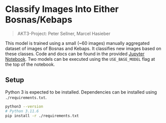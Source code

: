 # Classify Images Into Either Bosnas/Kebaps

> AKT3-Project: Peter Sellner, Marcel Hasieber

This model is trained using a small (~60 images) manually aggregated dataset of images of Bosnas and Kebaps.
It classifies new images based on these classes.
Code and docs can be found in the provided [Jupyter Notebook](./bosna_or_kebap.ipynb).
Two models can be executed using the `USE_BASE_MODEL` flag at the top of the notebook.

## Setup

Python 3 is expected to be installed.
Dependencies can be installed using `./requirements.txt`.

```sh
python3 --version
# Python 3.11.6
pip install -r ./requirements.txt
```

